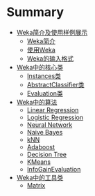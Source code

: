 # Summary

* [Weka简介及使用样例展示](chapter1/chapter1.md)
	* [Weka简介]()
	* [使用Weka](chapter1/use_weka.md)
	* [Weka的输入格式](chapter1/weka_input.md)
* [Weka中的核心类](chapter2.md)
	* [Instances类](chapter2/instances.md)
	* [AbstractClassifier类](chapter2/abstract_classifier.md)
	* [Evaluation类](chapter2/evaluation.md)
* [Weka中的算法](chapter3.md)
	* [Linear Regression](chapter3/linear_regression.md)
	* [Logistic Regression](chapter3/logistic_regression.md)
	* [Neural Network]()
	* [Naive Bayes](chapter3/naive_bayes.md)
	* [kNN]()
	* [Adaboost](chapter3/adaboost.md)
	* [Decision Tree]()
	* [KMeans](chapter3/kmeans.md)
	* [InfoGainEvaluation](chapter3/InfoGainAttributeEvaluation.md)
* [Weka中的工具类](chapter4.md)
	* [Matrix](chapter4/matrix.md)
